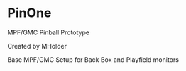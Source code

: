# PinOne
MPF/GMC Pinball Prototype

Created by MHolder

Base MPF/GMC Setup for Back Box and Playfield monitors
